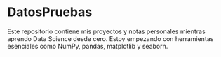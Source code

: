 # DatosPruebas
Este repositorio contiene mis proyectos y notas personales mientras aprendo Data Science desde cero. Estoy empezando con herramientas esenciales como NumPy, pandas, matplotlib y seaborn.
